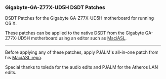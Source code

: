 ### Gigabyte-GA-Z77X-UD5H DSDT Patches

DSDT Patches for the Gigabyte GA-Z77X-UD5H motherboard for running OS X.

These patches can be applied to the native DSDT from the Gigabyte GA-Z77X-UD5H motherboard using an editor such as [MaciASL](http://maciasl.sourceforge.net).

---
Before applying any of these patches, apply PJALM's all-in-one patch from his [MaciASL repo](http://maciasl.sourceforge.net/pjalm/gigabyte/).

Special thanks to toleda for the audio edits and PJALM for the Atheros LAN edits.
